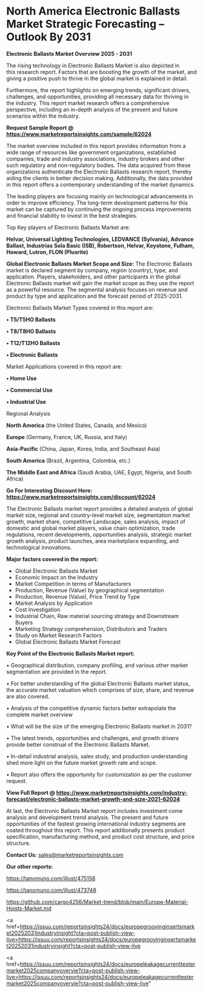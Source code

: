  # North America Electronic Ballasts Market Strategic Forecasting – Outlook By 2031

<Strong> Electronic Ballasts Market Overview 2025 - 2031</strong>

The rising technology in Electronic Ballasts Market is also depicted in this research report. Factors that are boosting the growth of the market, and giving a positive push to thrive in the global market is explained in detail.

Furthermore, the report highlights on emerging trends, significant drivers, challenges, and opportunities, providing all necessary data for thriving in the industry. This report market research offers a comprehensive perspective, including an in-depth analysis of the present and future scenarios within the industry.

<strong>Request Sample Report @ <a href=https://www.marketreportsinsights.com/sample/62024>https://www.marketreportsinsights.com/sample/62024</a></strong>

The market overview included in this report provides information from a wide range of resources like government organizations, established companies, trade and industry associations, industry brokers and other such regulatory and non-regulatory bodies. The data acquired from these organizations authenticate the Electronic Ballasts research report, thereby aiding the clients in better decision making. Additionally, the data provided in this report offers a contemporary understanding of the market dynamics.

The leading players are focusing mainly on technological advancements in order to improve efficiency. The long-term development patterns for this market can be captured by continuing the ongoing process improvements and financial stability to invest in the best strategies.

Top Key players of Electronic Ballasts Market are:

<strong>Helvar, Universal Lighting Technologies, LEDVANCE (Sylvania), Advance Ballast, Industrias Sola Basic (ISB), Robertson, Helvar, Keystone, Fulham, Howard, Lutron, FLON (Plusrite)</strong>

<strong><b>Global Electronic Ballasts Market Scope and Size:</b></strong>
The Electronic Ballasts market is declared segment by company, region (country), type, and application. Players, stakeholders, and other participants in the global Electronic Ballasts market will gain the market scope as they use the report as a powerful resource. The segmental analysis focuses on revenue and product by type and application and the forecast period of 2025-2031.

Electronic Ballasts Market Types covered in this report are:

<strong>• T5/T5HO Ballasts

• T8/T8HO Ballasts

• T12/T12HO Ballasts

• Electronic Ballasts</strong>

Market Applications covered in this report are:

<strong>• Home Use

• Commercial Use

• Industrial Use</strong> 

Regional Analysis

<strong>North America</strong> (the United States, Canada, and Mexico)

<strong>Europe</strong> (Germany, France, UK, Russia, and Italy)

<strong>Asia-Pacific</strong> (China, Japan, Korea, India, and Southeast Asia)

<strong>South America</strong> (Brazil, Argentina, Colombia, etc.)

<strong>The Middle East and Africa</strong> (Saudi Arabia, UAE, Egypt, Nigeria, and South Africa)

<strong>Go For Interesting Discount Here: <a href=https://www.marketreportsinsights.com/discount/62024>https://www.marketreportsinsights.com/discount/62024</a></strong>

The Electronic Ballasts market report provides a detailed analysis of global market size, regional and country-level market size, segmentation market growth, market share, competitive Landscape, sales analysis, impact of domestic and global market players, value chain optimization, trade regulations, recent developments, opportunities analysis, strategic market growth analysis, product launches, area marketplace expanding, and technological innovations.

<strong><b>Major factors covered in the report:</b></strong>
<ul>
  <li>Global Electronic Ballasts Market </li>
  <li>Economic Impact on the Industry</li>
  <li>Market Competition in terms of Manufacturers</li>
  <li>Production, Revenue (Value) by geographical segmentation</li>
  <li>Production, Revenue (Value), Price Trend by Type</li>
  <li>Market Analysis by Application</li>
  <li>Cost Investigation</li>
  <li>Industrial Chain, Raw material sourcing strategy and Downstream Buyers</li>
  <li>Marketing Strategy comprehension, Distributors and Traders</li>
  <li>Study on Market Research Factors</li>
  <li>Global Electronic Ballasts Market Forecast</li>
</ul>

<strong><b>Key Point of the Electronic Ballasts Market report:</b></strong>

• Geographical distribution, company profiling, and various other market segmentation are provided in the report.

• For better understanding of the global Electronic Ballasts market status, the accurate market valuation which comprises of size, share, and revenue are also covered.

• Analysis of the competitive dynamic factors better extrapolate the complete market overview

• What will be the size of the emerging Electronic Ballasts market in 2031?

• The latest trends, opportunities and challenges, and growth drivers provide better construal of the Electronic Ballasts Market.

• In-detail industrial analysis, sales study, and production understanding shed more light on the future market growth rate and scope.

• Report also offers the opportunity for customization as per the customer request.

<strong><b>View Full Report @ <a href=https://www.marketreportsinsights.com/industry-forecast/electronic-ballasts-market-growth-and-size-2021-62024>https://www.marketreportsinsights.com/industry-forecast/electronic-ballasts-market-growth-and-size-2021-62024</a></b></strong>


At last, the Electronic Ballasts Market report includes investment come analysis and development trend analysis. The present and future opportunities of the fastest growing international industry segments are coated throughout this report. This report additionally presents product specification, manufacturing method, and product cost structure, and price structure.

<strong>Contact Us:</strong>
sales@marketreportsinsights.com

<strong>Our other reports:</strong>

<a href=https://tanomuno.com/illust/475156>https://tanomuno.com/illust/475156</a>

<a href=https://tanomuno.com/illust/473748>https://tanomuno.com/illust/473748</a>

<a href=https://github.com/cargo4256/Market-trend/blob/main/Europe-Material-Hoists-Market.md>https://github.com/cargo4256/Market-trend/blob/main/Europe-Material-Hoists-Market.md</a>

<a href=https://issuu.com/reportsinsights24/docs/europegroovinginsertsmarket20252031industryinsight?cta=post-publish-view-live>https://issuu.com/reportsinsights24/docs/europegroovinginsertsmarket20252031industryinsight?cta=post-publish-view-live</a>

<a href=https://issuu.com/reportsinsights24/docs/europeleakagecurrenttestermarket2025companyovervie?cta=post-publish-view-live>https://issuu.com/reportsinsights24/docs/europeleakagecurrenttestermarket2025companyovervie?cta=post-publish-view-live</a>"
